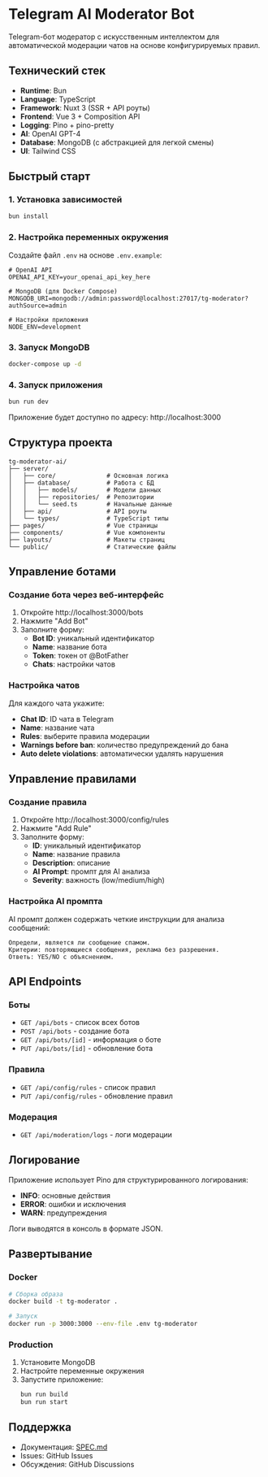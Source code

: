 # Telegram AI Moderator Bot

Telegram-бот модератор с искусственным интеллектом для автоматической модерации чатов на основе конфигурируемых правил.

## Технический стек

- **Runtime**: Bun
- **Language**: TypeScript
- **Framework**: Nuxt 3 (SSR + API роуты)
- **Frontend**: Vue 3 + Composition API
- **Logging**: Pino + pino-pretty
- **AI**: OpenAI GPT-4
- **Database**: MongoDB (с абстракцией для легкой смены)
- **UI**: Tailwind CSS

## Быстрый старт

### 1. Установка зависимостей

```bash
bun install
```

### 2. Настройка переменных окружения

Создайте файл `.env` на основе `.env.example`:

```env
# OpenAI API
OPENAI_API_KEY=your_openai_api_key_here

# MongoDB (для Docker Compose)
MONGODB_URI=mongodb://admin:password@localhost:27017/tg-moderator?authSource=admin

# Настройки приложения
NODE_ENV=development
```

### 3. Запуск MongoDB

```bash
docker-compose up -d
```

### 4. Запуск приложения

```bash
bun run dev
```

Приложение будет доступно по адресу: http://localhost:3000

## Структура проекта

```
tg-moderator-ai/
├── server/
│   ├── core/              # Основная логика
│   ├── database/          # Работа с БД
│   │   ├── models/        # Модели данных
│   │   ├── repositories/  # Репозитории
│   │   └── seed.ts        # Начальные данные
│   ├── api/               # API роуты
│   └── types/             # TypeScript типы
├── pages/                 # Vue страницы
├── components/            # Vue компоненты
├── layouts/               # Макеты страниц
└── public/                # Статические файлы
```

## Управление ботами

### Создание бота через веб-интерфейс

1. Откройте http://localhost:3000/bots
2. Нажмите "Add Bot"
3. Заполните форму:
   - **Bot ID**: уникальный идентификатор
   - **Name**: название бота
   - **Token**: токен от @BotFather
   - **Chats**: настройки чатов

### Настройка чатов

Для каждого чата укажите:
- **Chat ID**: ID чата в Telegram
- **Name**: название чата
- **Rules**: выберите правила модерации
- **Warnings before ban**: количество предупреждений до бана
- **Auto delete violations**: автоматически удалять нарушения

## Управление правилами

### Создание правила

1. Откройте http://localhost:3000/config/rules
2. Нажмите "Add Rule"
3. Заполните форму:
   - **ID**: уникальный идентификатор
   - **Name**: название правила
   - **Description**: описание
   - **AI Prompt**: промпт для AI анализа
   - **Severity**: важность (low/medium/high)

### Настройка AI промпта

AI промпт должен содержать четкие инструкции для анализа сообщений:

```
Определи, является ли сообщение спамом.
Критерии: повторяющиеся сообщения, реклама без разрешения.
Ответь: YES/NO с объяснением.
```

## API Endpoints

### Боты
- `GET /api/bots` - список всех ботов
- `POST /api/bots` - создание бота
- `GET /api/bots/[id]` - информация о боте
- `PUT /api/bots/[id]` - обновление бота

### Правила
- `GET /api/config/rules` - список правил
- `PUT /api/config/rules` - обновление правил

### Модерация
- `GET /api/moderation/logs` - логи модерации

## Логирование

Приложение использует Pino для структурированного логирования:

- **INFO**: основные действия
- **ERROR**: ошибки и исключения
- **WARN**: предупреждения

Логи выводятся в консоль в формате JSON.

## Развертывание

### Docker

```bash
# Сборка образа
docker build -t tg-moderator .

# Запуск
docker run -p 3000:3000 --env-file .env tg-moderator
```

### Production

1. Установите MongoDB
2. Настройте переменные окружения
3. Запустите приложение:
   ```bash
   bun run build
   bun run start
   ```

## Поддержка

- Документация: [SPEC.md](.docs/SPEC.md)
- Issues: GitHub Issues
- Обсуждения: GitHub Discussions
